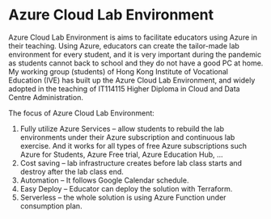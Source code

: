 # Azure Cloud Lab Environment
Azure Cloud Lab Environment is aims to facilitate educators using Azure in their teaching. Using Azure, educators can create the tailor-made lab environment for every student, and it is very important during the pandemic as students cannot back to school and they do not have a good PC at home. My working group (students) of Hong Kong Institute of Vocational Education (IVE) has built up the Azure Cloud Lab Environment, and widely adopted in the teaching of IT114115 Higher Diploma in Cloud and Data Centre Administration. 

The focus of Azure Cloud Lab Environment:
1.	Fully utilize Azure Services – allow students to rebuild the lab environments under their Azure subscription and continuous lab exercise. And it works for all types of free Azure subscriptions such Azure for Students, Azure Free trial, Azure Education Hub, …
2.	Cost saving – lab infrastructure creates before lab class starts and destroy after the lab class end.
3.	Automation – It follows Google Calendar schedule.
4.	Easy Deploy – Educator can deploy the solution with Terraform.
5.	Serverless – the whole solution is using Azure Function under consumption plan.
